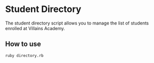 # Student Directory #

The student directory script allows you to manage the list
of students enrolled at Villains Academy.

## How to use ##

```shell
ruby directory.rb
```
